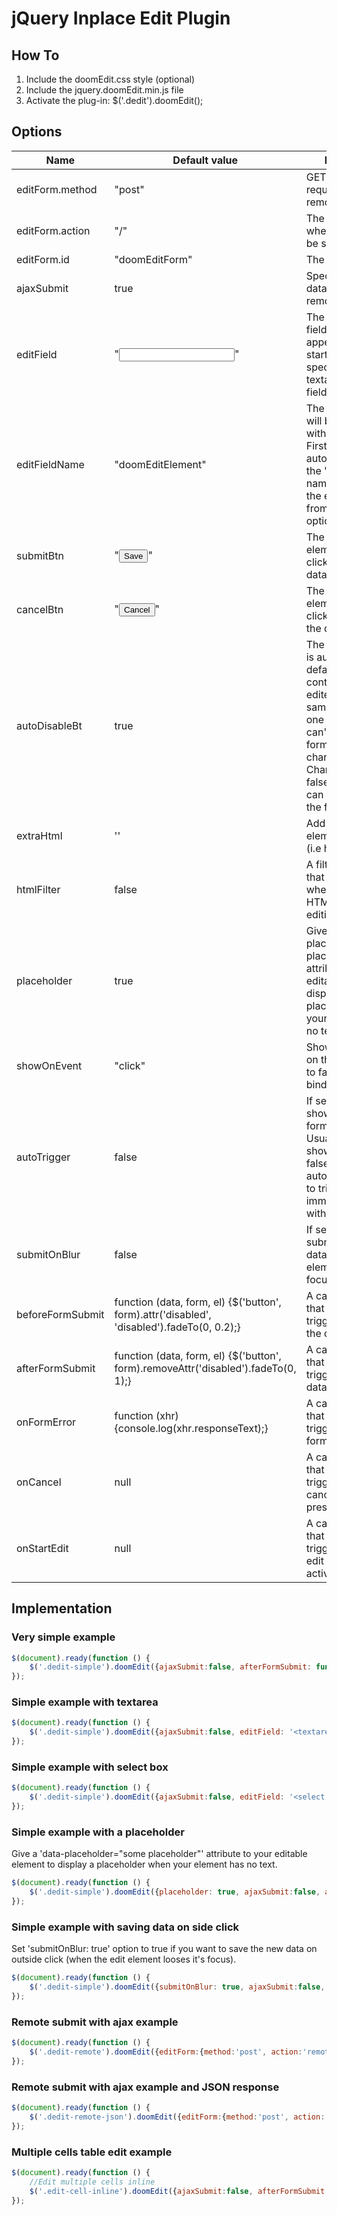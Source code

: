 # jQuery Inplace Edit Plugin


## How To

1. Include the doomEdit.css style (optional)
2. Include the jquery.doomEdit.min.js file
3. Activate the plug-in: $('.dedit').doomEdit();


## Options

| Name | Default value | Description |
|------|---------------|-------------|
| editForm.method | "post" | GET or POST request method for remotely sent data. |
| editForm.action | "/" | The remote URL where the data will be sent. |
| editForm.id | "doomEditForm" | The id of the form. |
| ajaxSubmit | true | Specifyes if the data should be sent remotely. |
| editField | "<input name="{editFieldName}" type="text" />" | The hidden edit field that will appear when edit starts. You can specify your own textarea or input field. |
| editFieldName | "doomEditElement" | The field name that will be sent along with the request. First it tries to get it automaticaly from the "data-field-name" attribute of the element then from the config option. |
| submitBtn | "<button type="submit" class="save-btn">Save</button>" | The submit button element that will be clicked to save the data. |
| cancelBtn | "<button type="button" class="cancel-btn">Cancel</button>" | The cancel button element that will be clicked to cancel the data. |
| autoDisableBt | true | The submit button is auto-disabled by default if the content of the edited field is the same as the old one so the user can't submit the form if he didn't change anything. Change this to false so the user can always submit the form. |
| extraHtml | '' | Add extra HTML element to the form (i.e hidden inputs). |
| htmlFilter | false | A filter callback that will be fired when the original HTML shows up for editing. |
| placeholder | true | Give a 'data-placeholder="some placeholder"' attribute to your editable element to display a placeholder when your element has no text. |
| showOnEvent | "click" | Show the edit form on this event. If set to false - don't bind it to any event. |
| autoTrigger | false | If set to true - shows the edit form immediately. Usually you set the showOnEvent to false and autoTrigger to true to trigger the event immediately without binding it. |
| submitOnBlur | false | If set to true - submits the new data when the edit element looses it's focus. |
| beforeFormSubmit | function (data, form, el) {$('button', form).attr('disabled', 'disabled').fadeTo(0, 0.2);} | A callback function that will be triggered before the data is saved. |
| afterFormSubmit | function (data, form, el) {$('button', form).removeAttr('disabled').fadeTo(0, 1);} | A callback function that will be triggered after the data is saved. |
| onFormError | function (xhr) {console.log(xhr.responseText);} | A callback function that will be triggered on save form error. |
| onCancel | null | A callback function that will be triggered when the cancel button is pressed. |
| onStartEdit | null | A callback function that will be triggered when the edit field is activated. |


## Implementation

### Very simple example

````javascript
$(document).ready(function () {
	$('.dedit-simple').doomEdit({ajaxSubmit:false, afterFormSubmit: function (data, form, el) {el.text(data);}});
});
````
		

### Simple example with textarea

````javascript
$(document).ready(function () {
	$('.dedit-simple').doomEdit({ajaxSubmit:false, editField: '<textarea name="myEditTextarea" rows="10" cols="70"></textarea>', afterFormSubmit: function (data, form, el) {el.text(data);}});
});
````

### Simple example with select box

````javascript
$(document).ready(function () {
	$('.dedit-simple').doomEdit({ajaxSubmit:false, editField: '<select name="myEditSelect"><option value="male">male</option><option value="female">female</option></select>', afterFormSubmit: function (data, form, el) {el.text(data);}});
});
````

### Simple example with a placeholder

Give a 'data-placeholder="some placeholder"' attribute to your editable element to display a placeholder when your element has no text.

````javascript
$(document).ready(function () {
	$('.dedit-simple').doomEdit({placeholder: true, ajaxSubmit:false, afterFormSubmit: function (data, form, el) {el.text(data);}});
});
````

### Simple example with saving data on side click

Set 'submitOnBlur: true' option to true if you want to save the new data on outside click (when the edit element looses it's focus).

````javascript
$(document).ready(function () {
	$('.dedit-simple').doomEdit({submitOnBlur: true, ajaxSubmit:false, submitBtn: false, cancelBtn: false, afterFormSubmit: function (data, form, el) {el.text(data);}});
});
````

### Remote submit with ajax example

````javascript
$(document).ready(function () {
	$('.dedit-remote').doomEdit({editForm:{method:'post', action:'remote.html', id:'myeditformid'}, afterFormSubmit: function (data, form, el) {el.text($('input', form).val());alert(data);}});
});
````

### Remote submit with ajax example and JSON response

````javascript
$(document).ready(function () {
	$('.dedit-remote-json').doomEdit({editForm:{method:'post', action:'remote_json.html', id:'myeditformid'}, afterFormSubmit: function (data, form, el) {data = $.parseJSON(data);el.text(data.message);alert(data.message);}});
});
````

### Multiple cells table edit example

````javascript
$(document).ready(function () {
	//Edit multiple cells inline
	$('.edit-cell-inline').doomEdit({ajaxSubmit:false, afterFormSubmit: function (data, form, el) {el.text(data);}});
});
````